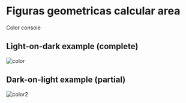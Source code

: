 # Figuras geometricas calcular area

Color console

## Light-on-dark example (complete)
![color](https://i.stack.imgur.com/6otvY.png)

## Dark-on-light example (partial)
![color2](https://i.stack.imgur.com/lZr23.png)
